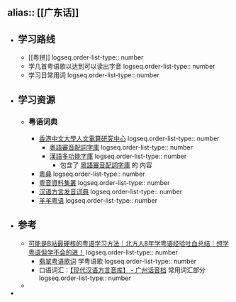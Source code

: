 alias:: [[广东话]]
---

- ## 学习路线
	- [[粤拼]]
	  logseq.order-list-type:: number
	- 学几首粤语歌以达到可以读出字音
	  logseq.order-list-type:: number
	- 学习日常用词
	  logseq.order-list-type:: number
- ## 学习资源
	- ### 粤语词典
		- [香港中文大學人文電算研究中心](https://humanum.arts.cuhk.edu.hk/web/)
		  logseq.order-list-type:: number
			- [粵語審音配詞字庫](https://humanum.arts.cuhk.edu.hk/Lexis/lexi-can/)
			  logseq.order-list-type:: number
			- [漢語多功能字庫](https://humanum.arts.cuhk.edu.hk/Lexis/lexi-mf/)
			  logseq.order-list-type:: number
				- 包含了 [粵語審音配詞字庫](https://humanum.arts.cuhk.edu.hk/Lexis/lexi-can/) 的 内容
		- [粵典](https://words.hk/)
		  logseq.order-list-type:: number
		- [粵音資料集叢](https://jyut.net/)
		  logseq.order-list-type:: number
		- [汉语方言发音词典](https://zh.voicedic.com/)
		  logseq.order-list-type:: number
		- [羊羊粤语](https://shyyp.net/)
		  logseq.order-list-type:: number
- ## 参考
	- [可能是B站最硬核的粤语学习方法｜北方人8年学粤语经验吐血总结｜想学粤语但学不会的进！](https://www.bilibili.com/video/BV1FB4y1V7Hq/?vd_source=f1fbb083ddef12dcff3388779faac201)
	  logseq.order-list-type:: number
		- [翡翠粤语歌词](https://www.feitsui.com/) 学粤语歌
		  logseq.order-list-type:: number
		- 口语词汇：[【现代汉语方言音库】 - 广州话音档](https://www.bilibili.com/video/BV1nK4y1b7mb?p=2&vd_source=f1fbb083ddef12dcff3388779faac201) 常用词汇部分
		  logseq.order-list-type:: number
	-
-